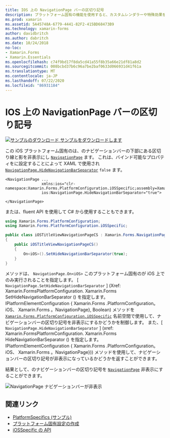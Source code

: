 ```yaml
---
title: IOS 上の NavigationPage バーの区切り記号
description: プラットフォーム固有の機能を使用すると、カスタムレンダラーや特殊効果を実装することなく、特定のプラットフォームでのみ使用できる機能を使用できます。 この記事では、NavigationPage のナビゲーションバーの下部にある区切り線と影を非表示にする iOS プラットフォーム固有のを使用する方法について説明します。
ms.prod: xamarin
ms.assetid: 5A45748A-6779-4441-82F2-415BD68473B9
ms.technology: xamarin-forms
author: davidbritch
ms.author: dabritch
ms.date: 10/24/2018
no-loc:
- Xamarin.Forms
- Xamarin.Essentials
ms.openlocfilehash: c74f9bd17f8da5cd41a55f8b35a66e21df81a8d2
ms.sourcegitcommit: 008bcbd37b6c96a7be2baf0633d066931d41f61a
ms.translationtype: MT
ms.contentlocale: ja-JP
ms.lasthandoff: 07/22/2020
ms.locfileid: "86931184"
---
```

# <a name="navigationpage-bar-separator-on-ios"></a>IOS 上の NavigationPage バーの区切り記号

[![サンプルのダウンロード](~/media/shared/download.png) サンプルをダウンロードします](https://docs.microsoft.com/samples/xamarin/xamarin-forms-samples/userinterface-platformspecifics)

この iOS プラットフォーム固有のは、のナビゲーションバーの下部にある区切り線と影を非表示にし [`NavigationPage`](xref:Xamarin.Forms.NavigationPage) ます。 これは、バインド可能なプロパティをに設定することによって XAML で使用され [`NavigationPage.HideNavigationBarSeparator`](xref:Xamarin.Forms.PlatformConfiguration.iOSSpecific.NavigationPage.HideNavigationBarSeparatorProperty) `false` ます。

```xaml
<NavigationPage ...
                xmlns:ios="clr-namespace:Xamarin.Forms.PlatformConfiguration.iOSSpecific;assembly=Xamarin.Forms.Core"
                ios:NavigationPage.HideNavigationBarSeparator="true">

</NavigationPage>
```

または、fluent API を使用して C# から使用することもできます。

```csharp
using Xamarin.Forms.PlatformConfiguration;
using Xamarin.Forms.PlatformConfiguration.iOSSpecific;

public class iOSTitleViewNavigationPageCS : Xamarin.Forms.NavigationPage
{
    public iOSTitleViewNavigationPageCS()
    {
        On<iOS>().SetHideNavigationBarSeparator(true);
    }
}
```

メソッドは、 `NavigationPage.On<iOS>` このプラットフォーム固有のが iOS 上でのみ実行されることを指定します。 [ `NavigationPage.SetHideNavigationBarSeparator` ] (Xref: Xamarin.FormsPlatformConfiguration. Xamarin.Forms SetHideNavigationBarSeparator () を指定します。IPlatformElementConfiguration { Xamarin.Forms .PlatformConfiguration。 iOS、 Xamarin.Forms 。NavigationPage}, Boolean) メソッドを [`Xamarin.Forms.PlatformConfiguration.iOSSpecific`](xref:Xamarin.Forms.PlatformConfiguration.iOSSpecific) 名前空間で使用して、ナビゲーションバーの区切り記号を非表示にするかどうかを制御します。 また、[ `NavigationPage.HideNavigationBarSeparator` ] (xref: Xamarin.FormsPlatformConfiguration. Xamarin.Forms HideNavigationBarSeparator () を指定します。IPlatformElementConfiguration { Xamarin.Forms .PlatformConfiguration。 iOS、 Xamarin.Forms 。NavigationPage})) メソッドを使用して、ナビゲーションバーの区切り記号が非表示になっているかどうかを返すことができます。

結果として、のナビゲーションバーの区切り記号を [`NavigationPage`](xref:Xamarin.Forms.NavigationPage) 非表示にすることができます。

![NavigationPage ナビゲーションバーが非表示](navigation-bar-separator-images/navigationpage-hideseparatorbar.png)

## <a name="related-links"></a>関連リンク

- [PlatformSpecifics (サンプル)](https://docs.microsoft.com/samples/xamarin/xamarin-forms-samples/userinterface-platformspecifics)
- [プラットフォーム固有設定の作成](~/xamarin-forms/platform/platform-specifics/index.md#creating-platform-specifics)
- [iOSSpecific の API](xref:Xamarin.Forms.PlatformConfiguration.iOSSpecific)
